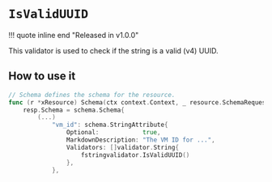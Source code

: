 # `IsValidUUID`

!!! quote inline end "Released in v1.0.0"

This validator is used to check if the string is a valid (v4) UUID.

## How to use it

```go
// Schema defines the schema for the resource.
func (r *xResource) Schema(ctx context.Context, _ resource.SchemaRequest, resp *resource.SchemaResponse) {
    resp.Schema = schema.Schema{
        (...)
            "vm_id": schema.StringAttribute{
                Optional:            true,
                MarkdownDescription: "The VM ID for ...",
                Validators: []validator.String{
                    fstringvalidator.IsValidUUID()
                },
            },
```
